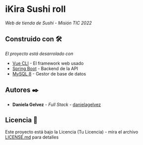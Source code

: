 # iKira Sushi roll

_Web de tienda de Sushi - Misión TIC 2022_

## Construido con 🛠️

_El proyecto está desarrolado con_

* [Vue CLI](https://cli.vuejs.org/) - El framework web usado
* [Spring Boot](https://spring.io/projects/spring-boot) - Backend de la API
* [MySQL 8](https://www.mysql.com/) - Gestor de base de datos

## Autores ✒️

* **Daniela Gelvez** - *Full Stack* - [danielagelvez](https://github.com/danielagelvez/)

## Licencia 📄

Este proyecto está bajo la Licencia (Tu Licencia) - mira el archivo [LICENSE.md](LICENSE.md) para detalles
